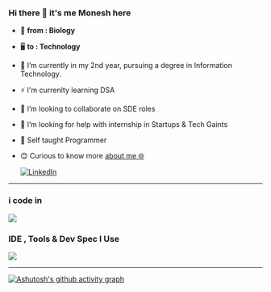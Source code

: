 ### Hi there 👋  it's me Monesh here

- 🧬 **from : Biology**
- 🖥️ **to : Technology**
- 🔭 I’m currently in my 2nd year, pursuing a degree in Information Technology.
- ⚡ I'm currenlty learning DSA 
- 👯 I’m looking to collaborate on SDE roles
- 🤔 I’m looking for help with internship in Startups & Tech Gaints
- 🙂 Self taught Programmer 
- 😊 Curious to know more [about me 🌐](https://moneshgomo.netlify.app/)
  <p >
  
  <a href="https://www.linkedin.com/in/moneshgomo/" target="_blank">
    <img src="https://skillicons.dev/icons?i=linkedin&theme=dark" alt="LinkedIn"/>
  </a>
 </p>
 
***


### i code in
<p>
  <!-- Programming Languages -->
  <a href="https://skillicons.dev">
    <img src="https://skillicons.dev/icons?i=java,py,html,css,js,php,spring,maven,git,mysql,postgres&theme=dark"/>
  </a>
</p>


 ### IDE , Tools & Dev Spec I Use


<p>
  <a href="https://skillicons.dev">
    <img src="https://skillicons.dev/icons?i=eclipse,idea,vscode,firebase,netlify,postman,notion,ubuntu,windows&theme=dark"/>
  </a>
</p>


***
[![Ashutosh's github activity graph](https://github-readme-activity-graph.vercel.app/graph?username=moneshgomo&bg_color=171616&color=edd9ed&line=11c04e&point=28f0ed&area=true&hide_border=true)](https://github.com/ashutosh00710/github-readme-activity-graph)

